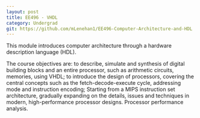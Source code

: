 ```yaml
---
layout: post
title: EE496 - VHDL
category: Undergrad
git: https://github.com/mLenehan1/EE496-Computer-Architecture-and-HDL
---
```


 This module introduces computer architecture through a hardware description language (HDL).
 <!-- more -->
 The course objectives are: to describe, simulate and synthesis of digital building blocks and an entire processor, such as arithmetic circuits, memories, using VHDL; to introduce the design of processors, covering the central concepts such as the fetch-decode-execute cycle, addressing mode and instruction encoding; Starting from a MIPS instruction set architecture, gradually expanding on the details, issues and techniques in modern, high-performance processor designs. Processor performance analysis.